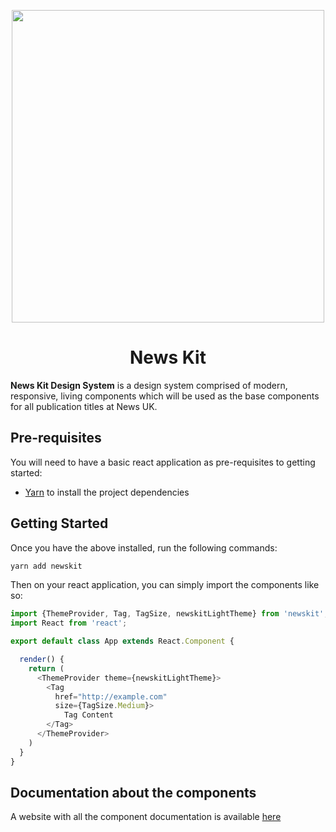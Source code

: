 <p align="center">
  <a href="https://github.com/newscorp-ghfb/ncu-newskit">
    <img width="500px" src="https://www.news.co.uk/wp-content/themes/newscouk/assets/img/logo.png">
  </a>
</p>

# <h1 align="center">News Kit</h1>

**News Kit Design System** is a design system comprised of modern, responsive, living components which will be used as the base components for all publication titles at News UK.

## Pre-requisites

You will need to have a basic react application as pre-requisites to getting started:

* [Yarn](https://yarnpkg.com/en/docs/install#mac-stable) to install the project dependencies

## Getting Started

Once you have the above installed, run the following commands:

```sh
yarn add newskit
```

Then on your react application, you can simply import the components like so:

```typescript
import {ThemeProvider, Tag, TagSize, newskitLightTheme} from 'newskit';
import React from 'react';

export default class App extends React.Component {

  render() {
    return (
      <ThemeProvider theme={newskitLightTheme}>
        <Tag
          href="http://example.com"
          size={TagSize.Medium}>
            Tag Content
        </Tag>
      </ThemeProvider>
    )
  }
}
```

## Documentation about the components

A website with all the component documentation is available [here](https://newskit.co.uk/)
